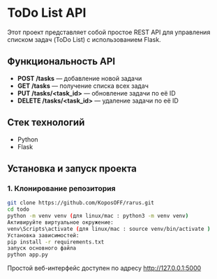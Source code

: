# ToDo List API

Этот проект представляет собой простое REST API для управления списком задач (ToDo List) с использованием Flask.

## Функциональность API

- **POST /tasks** — добавление новой задачи
- **GET /tasks** — получение списка всех задач
- **PUT /tasks/<task_id>** — обновление задачи по её ID
- **DELETE /tasks/<task_id>** — удаление задачи по её ID

## Стек технологий

- Python
- Flask

## Установка и запуск проекта

### 1. Клонирование репозитория

```bash
git clone https://github.com/KoposOFF/rarus.git
cd todo
python -m venv venv (для linux/mac : python3 -m venv venv)
Активируйте виртуальное окружение:
venv\Scripts\activate (для linux/mac : source venv/bin/activate )
Установка зависимостей:
pip install -r requirements.txt
запуск основного файла 
python app.py
```
Простой веб-интерфейс доступен по адресу http://127.0.0.1:5000



